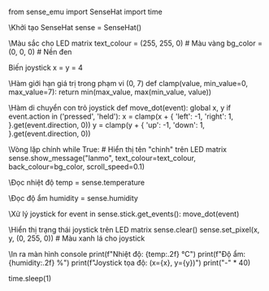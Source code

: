 from sense_emu import SenseHat
import time

\\Khởi tạo SenseHat
sense = SenseHat()

\\Màu sắc cho LED matrix
text_colour = (255, 255, 0)  # Màu vàng
bg_color = (0, 0, 0)         # Nền đen

Biến joystick
x = y = 4

\\Hàm giới hạn giá trị trong phạm vi (0, 7)
def clamp(value, min_value=0, max_value=7):
    return min(max_value, max(min_value, value))

\\Hàm di chuyển con trỏ joystick
def move_dot(event):
    global x, y
    if event.action in ('pressed', 'held'):
        x = clamp(x + {
            'left': -1,
            'right': 1,
        }.get(event.direction, 0))
        y = clamp(y + {
            'up': -1,
            'down': 1,
        }.get(event.direction, 0))

\\Vòng lặp chính
while True:
    # Hiển thị tên "chinh" trên LED matrix
    sense.show_message("lanmo", text_colour=text_colour, back_colour=bg_color, scroll_speed=0.1)
    
\\Đọc nhiệt độ
temp = sense.temperature
    
  \\Đọc độ ẩm
  humidity = sense.humidity
    
  \\Xử lý joystick
    for event in sense.stick.get_events():
        move_dot(event)
    
  \\Hiển thị trạng thái joystick trên LED matrix
    sense.clear()
    sense.set_pixel(x, y, (0, 255, 0))  # Màu xanh lá cho joystick
    
  \\In ra màn hình console
    print(f"Nhiệt độ: {temp:.2f} °C")
    print(f"Độ ẩm: {humidity:.2f} %")
    print(f"Joystick tọa độ: (x={x}, y={y})")
    print("-" * 40)
    
  time.sleep(1)
